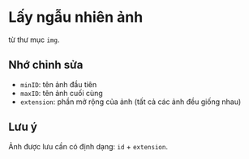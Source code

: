 # Lấy ngẫu nhiên ảnh
từ thư mục `img`.
## Nhớ chỉnh sửa
* `minID`: tên ảnh đầu tiên
* `maxID`: tên ảnh cuối cùng
* `extension`: phần mở rộng của ảnh (tất cả các ảnh đều giống nhau)
## Lưu ý
Ảnh được lưu cần có định dạng: `id` + `extension`.